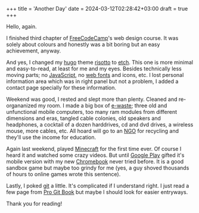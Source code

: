+++
title = 'Another Day'
date = 2024-03-12T02:28:42+03:00
draft = true
+++

Hello, again.

I finished third chapter of [FreeCodeCamp](https://freecodecamp.org/)'s web design course. It was solely about colours and honestly was a bit boring but an easy achievement, anyway.

And yes, I changed my [hugo](https://gohugo.io/) theme [risotto](https://github.com/joeroe/risotto) to [etch](https://github.com/LukasJoswiak/etch). This one is more minimal and easy-to-read, at least for me and my eyes. Besides technically less moving parts; no [JavaScript](https://en.wikipedia.org/wiki/JavaScript), no [web fonts](https://developer.mozilla.org/en-US/docs/Learn/CSS/Styling_text/Web_fonts) and icons, etc. I lost personal information area which was in right panel but not a problem, I added a contact page specially for these information.

Weekend was good, I rested and slept more than plenty. Cleaned and re-organanized my room. I made a big box of [e-waste](https://en.wikipedia.org/wiki/Electronic_waste); three old and unfunctional mobile computers, too many ram modules from different dimensions and eras, tangled cable colonies, old speakers and headphones, a cocktail of a dozen harddrives, cd and dvd drives, a wireless mouse, more cables, etc. All hoard will go to an [NGO]() for recycling and they'll use the income for education.

Again last weekend, played [Minecraft](https://www.minecraft.net/en-us) for the first time ever. Of course I heard it and watched some crazy videos. But until [Google Play](https://play.google.com/) gifted it's mobile version with my new [Chromebook](https://www.google.com/chromebook/) never tried before. It is a good sandbox game but maybe too grindy for me (yes, a guy shoved thousands of hours to online games wrote this sentence).

Lastly, I poked [git](https://git-scm.com/) a little. It's complicated if I understand right. I just read a few page from [Pro Git Book](https://git-scm.com/book/en/v2) but maybe I should look for easier entryways.

Thank you for reading!